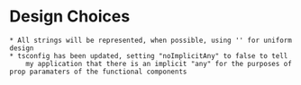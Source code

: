# Design Choices
    * All strings will be represented, when possible, using '' for uniform design
    * tsconfig has been updated, setting "noImplicitAny" to false to tell
        my application that there is an implicit "any" for the purposes of prop paramaters of the functional components